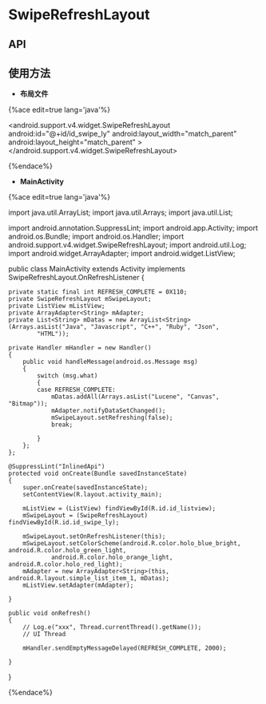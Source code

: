 # SwipeRefreshLayout

## API


## 使用方法

- **布局文件**

{%ace edit=true lang='java'%}

<RelativeLayout xmlns:android="http://schemas.android.com/apk/res/android"
    android:layout_width="match_parent"
    android:layout_height="match_parent" >
    <android.support.v4.widget.SwipeRefreshLayout
        android:id="@+id/id_swipe_ly"
        android:layout_width="match_parent"
        android:layout_height="match_parent" >
        <ListView
            android:id="@+id/id_listview"
            android:layout_width="match_parent"
            android:layout_height="match_parent" >
        </ListView>
    </android.support.v4.widget.SwipeRefreshLayout>
</RelativeLayout>

{%endace%}



- **MainActivity**

{%ace edit=true lang='java'%}

import java.util.ArrayList;
import java.util.Arrays;
import java.util.List;

import android.annotation.SuppressLint;
import android.app.Activity;
import android.os.Bundle;
import android.os.Handler;
import android.support.v4.widget.SwipeRefreshLayout;
import android.util.Log;
import android.widget.ArrayAdapter;
import android.widget.ListView;

public class MainActivity extends Activity implements SwipeRefreshLayout.OnRefreshListener
{

    private static final int REFRESH_COMPLETE = 0X110;
    private SwipeRefreshLayout mSwipeLayout;
    private ListView mListView;
    private ArrayAdapter<String> mAdapter;
    private List<String> mDatas = new ArrayList<String>(Arrays.asList("Java", "Javascript", "C++", "Ruby", "Json",
            "HTML"));

    private Handler mHandler = new Handler()
    {
        public void handleMessage(android.os.Message msg)
        {
            switch (msg.what)
            {
            case REFRESH_COMPLETE:
                mDatas.addAll(Arrays.asList("Lucene", "Canvas", "Bitmap"));
                mAdapter.notifyDataSetChanged();
                mSwipeLayout.setRefreshing(false);
                break;

            }
        };
    };

    @SuppressLint("InlinedApi")
    protected void onCreate(Bundle savedInstanceState)
    {
        super.onCreate(savedInstanceState);
        setContentView(R.layout.activity_main);

        mListView = (ListView) findViewById(R.id.id_listview);
        mSwipeLayout = (SwipeRefreshLayout) findViewById(R.id.id_swipe_ly);

        mSwipeLayout.setOnRefreshListener(this);
        mSwipeLayout.setColorScheme(android.R.color.holo_blue_bright, android.R.color.holo_green_light,
                android.R.color.holo_orange_light, android.R.color.holo_red_light);
        mAdapter = new ArrayAdapter<String>(this, android.R.layout.simple_list_item_1, mDatas);
        mListView.setAdapter(mAdapter);

    }

    public void onRefresh()
    {
        // Log.e("xxx", Thread.currentThread().getName());
        // UI Thread

        mHandler.sendEmptyMessageDelayed(REFRESH_COMPLETE, 2000);

    }
}

{%endace%}


